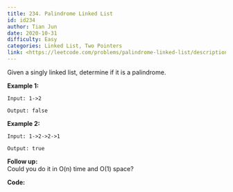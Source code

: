 ```yaml
---
title: 234. Palindrome Linked List
id: id234
author: Tian Jun
date: 2020-10-31
difficulty: Easy
categories: Linked List, Two Pointers
link: <https://leetcode.com/problems/palindrome-linked-list/description/>
---
```


Given a singly linked list, determine if it is a palindrome.

**Example 1:**
            
	Input: 1->2    
	Output: false

**Example 2:**
            
	Input: 1->2->2->1    
	Output: true

**Follow up:**  
Could you do it in O(n) time and O(1) space?


**Code:**
